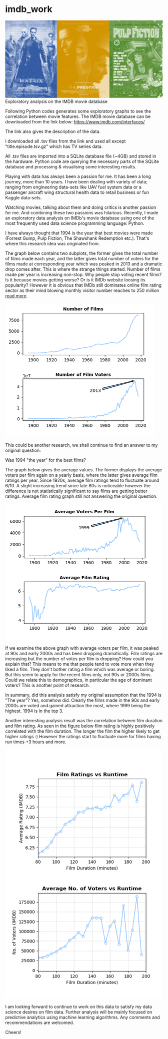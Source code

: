 # imdb_work
![plot0](https://github.com/omerfarukeker/imdb_work/blob/master/header%20for%20linkedin2.png)
Exploratory analysis on the IMDB movie database

Following Python codes generates some exploratory graphs to see the correlation between movie features. The IMDB movie database can be downloaded from the link below:
https://www.imdb.com/interfaces/

The link also gives the description of the data.

I downloaded all .tsv files from the link and used all except "title.episode.tsv.gz" which has TV series data.

All .tsv files are imported into a SQLite database file (~4GB) and stored in the hardware. Python code are querying the necessary parts of the SQLite database and processing & visualising some interesting results.

Playing with data has always been a passion for me. It has been a long journey, more than 10 years. I have been dealing with variety of data; ranging from engineering data-sets like UAV fuel system data or a passenger aircraft wing structural health data to retail business or fun Kaggle data-sets.

Watching movies, talking about them and doing critics is another passion for me. And combining these two passions was hilarious. Recently, I made an exploratory data analysis on IMDb's movie database using one of the most frequently used data science programming language: Python.

I have always thought that 1994 is the year that best movies were made (Forrest Gump, Pulp Fiction, The Shawshank Redemption etc.). That's where this research idea was originated from.

The graph below contains two subplots, the former gives the total number of films made each year, and the latter gives total number of voters for the films made at corresponding year which was peaked in 2013 and a dramatic drop comes after. This is where the strange things started. Number of films made per year is increasing non-stop. Why people stop voting recent films? Is it because movies getting worse? Or is it IMDb website loosing its popularity? However it is obvious that IMDb still dominates online film rating sector as their mind blowing monthly visitor number reaches to 250 million [read more](https://www.businesswire.com/news/home/20180222005150/en/IMDb-Launches-First-Ever-Skill-Amazon-Alexa). 

![plot1](https://github.com/omerfarukeker/imdb_work/blob/master/number%20of%20films%20and%20number%20of%20film%20voters.png)

This could be another research, we shall continue to find an answer to my original question:

Was 1994 "the year" for the best films? 

The graph below gives the average values. The former displays the average voters per film again on a yearly basis, where the latter gives average film ratings per year. Since 1920s, average film ratings tend to fluctuate around 6/10. A slight increasing trend since late 80s is noticeable however the difference is not statistically significant to say films are getting better ratings. Average film rating graph still not answering the original question. 

![plot2](https://github.com/omerfarukeker/imdb_work/blob/master/average%20voters%20vs%20average%20film%20rating.png)

If we examine the above graph with average voters per film, it was peaked at 90s and early 2000s and has been dropping dramatically. Film ratings are increasing but the number of votes per film is dropping? How could you explain that? This means to me that people tend to vote more when they liked a film. They don't bother rating a film which was average or boring. But this seem to apply for the recent films only, not 90s or 2000s films. Could we relate this to demographics, in particular the age of dominant voters? This is another point of research.

In summary, did this analysis satisfy my original assumption that the 1994 is "The year"? Yes, somehow did. Clearly the films made in the 90s and early 2000s are voted and gained attraction the most, where 1999 being the highest. 1994 is in the top 3.

Another interesting analysis result was the correlation between film duration and film rating. As seen in the figure below film rating is highly positively correlated with the film duration. The longer the film the higher likely to get higher ratings :) However the ratings start to fluctuate more for films having run times +3 hours and more.

![plot3](https://github.com/omerfarukeker/imdb_work/blob/master/Film%20Runtime%20Stats%202.png)

I am looking forward to continue to work on this data to satisfy my data science desires on film data. Further analysis will be mainly focused on predictive analytics using machine learning algorithms. Any comments and recommendations are welcomed.

Cheers!
